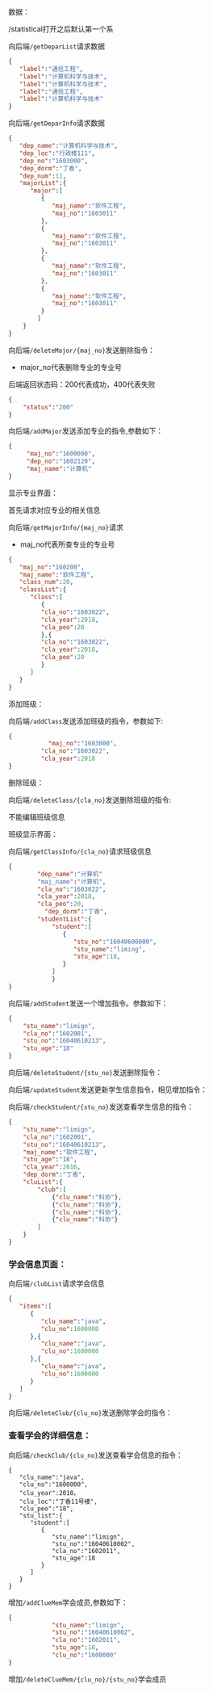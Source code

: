 数据：

/statistical打开之后默认第一个系

向后端`/getDeparList`请求数据

```json
{
   "label":"通信工程",
   "label":"计算机科学与技术",
   "label":"计算机科学与技术",
   "label":"通信工程",
   "label":"计算机科学与技术"
}
```

向后端`/getDeparInfo`请求数据

~~~json
{
   "dep_name":"计算机科学与技术",
   "dep_loc":"行政楼111",
   "dep_no":"1603000",
   "dep_dorm":"丁香",
   "dep_num":11,
   "majorList":{
      "major":[
         {	
            "maj_name":"软件工程",
            "maj_no":"1603011"
         },
         {
            "maj_name":"软件工程",
            "maj_no":"1603011"
         },
         {
            "maj_name":"软件工程",
            "maj_no":"1603011"
         },
         {
            "maj_name":"软件工程",
            "maj_no":"1603011"
         }
		]
	}
}
~~~

向后端`/deleteMajor/{maj_no}`发送删除指令：

- major_no代表删除专业的专业号

后端返回状态码：200代表成功，400代表失败

~~~json
{
	"status":"200"
}
~~~

向后端`/addMajor`发送添加专业的指令,参数如下：

~~~json
{
     "maj_no":"1600000",
     "dep_no":"1602120",
     "maj_name":"计算机"
}
~~~





显示专业界面：

首先请求对应专业的相关信息

向后端`/getMajorInfo/{maj_no}`请求

- maj_no代表所查专业的专业号

~~~json
{
   "maj_no":"160200",
   "maj_name":"软件工程",
   "class_num":20,
   "classList":{
      "class":[
         {
         "cla_no":"1603022",
         "cla_year":2018,
         "cla_peo":20	
         },{
         "cla_no":"1603022",
         "cla_year":2018,
         "cla_peo":20	
         }
      ]
   }
}
~~~

添加班级：

向后端`/addClass`发送添加班级的指令，参数如下:

~~~json
{
   		   "maj_no":"1603000",
         "cla_no":"1603022",
         "cla_year":2018
}
~~~

删除班级：

向后端`/deleteClass/{cla_no}`发送删除班级的指令:

不能编辑班级信息



班级显示界面：

向后端`/getClassInfo/{cla_no}`请求班级信息

~~~json
{
        "dep_name":"计算机"
        "maj_name":"计算机",
        "cla_no":"1603022",
        "cla_year":2018,
        "cla_peo":20,
   		  "dep_dorm":"丁香",
      	"studentList":{
            "student":[
               {
                  "stu_no":"16040600000",
                  "stu_name":"liming",
                  "stu_age":18,
               }
            ]
			}
}
~~~

向后端`/addStudent`发送一个增加指令。参数如下：

~~~json
{
   	"stu_name":"limign",
   	"cla_no":"1602001",
   	"stu_no":"16040610213",
   	"stu_age":"18"
}
~~~

向后端`/deleteStudent/{stu_no}`发送删除指令：

向后端`/updateStudent`发送更新学生信息指令，相见增加指令：

向后端`/checkStudent/{stu_no}`发送查看学生信息的指令：

~~~json
{
   	"stu_name":"limign",
   	"cla_no":"1602001",
   	"stu_no":"16040610213",
   	"maj_name":"软件工程",
   	"stu_age":"18",
   	"cla_year":2016,
   	"dep_dorm":"丁香",
   	"cluList":{
   		"club":[
            {"clu_name":"科协"},
            {"clu_name":"科协"},
            {"clu_name":"科协"},
            {"clu_name":"科协"}
   		]
   	}
}
~~~





### 学会信息页面：

向后端`/clubList`请求学会信息

~~~json
{
   "items":[
      {
         "clu_name":"java",
         "clu_no":1600000
      },{
         "clu_name":"java",
         "clu_no":1600000
      },{
         "clu_name":"java",
         "clu_no":1600000
      }
   ]
}

~~~

向后端`/deleteClub/{clu_no}`发送删除学会的指令：



### 查看学会的详细信息：

向后端`/checkClub/{clu_no}`发送查看学会信息的指令：

~~~
{
   "clu_name":"java",
   "clu_no":"1600000",
   "clu_year":2018，
   "clu_loc":"丁香11号楼",
   "clu_peo":"18",
   "stu_list":{
      "student":[
         {
            "stu_name":"limign",
            "stu_no":"16040610002",
            "cla_no":"1602011",
            "stu_age":18
         }
      ]
   }
}
~~~

增加`/addClueMem`学会成员,参数如下：

~~~json
{
            "stu_name":"limign",
            "stu_no":"16040610002",
            "cla_no":"1602011",
            "stu_age":18,
            "clu_no":"1600000"
}
~~~

增加`/deleteClueMem/{clu_no}/{stu_no}`学会成员















